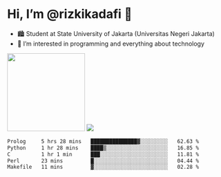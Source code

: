 # Hi, I’m @rizkikadafi 👋
- 🏙 Student at State University of Jakarta (Universitas Negeri Jakarta)
- 👀 I’m interested in programming and everything about technology
<img height="180em" src="https://github-readme-stats.vercel.app/api?username=rizkikadafi&show_icons=true&hide_border=true&&count_private=true&include_all_commits=true" />
<img src="https://github-readme-stats.vercel.app/api/top-langs/?username=rizkikadafi&show_icons=true&hide_border=true&&count_private=true&include_all_commits=true" />

<!--START_SECTION:waka-->

```txt
Prolog     5 hrs 28 mins   ███████████████▓░░░░░░░░░   62.63 %
Python     1 hr 28 mins    ████▒░░░░░░░░░░░░░░░░░░░░   16.85 %
C          1 hr 1 min      ███░░░░░░░░░░░░░░░░░░░░░░   11.81 %
Perl       23 mins         █░░░░░░░░░░░░░░░░░░░░░░░░   04.44 %
Makefile   11 mins         ▓░░░░░░░░░░░░░░░░░░░░░░░░   02.28 %
```

<!--END_SECTION:waka-->

<!---
rizkikadafi/rizkikadafi is a ✨ special ✨ repository because its `README.md` (this file) appears on your GitHub profile.
You can click the Preview link to take a look at your changes.
--->
